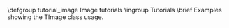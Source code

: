 \defgroup tutorial_image Image tutorials
\ingroup Tutorials
\brief Examples showing the TImage class usage.
